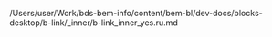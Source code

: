 /Users/user/Work/bds-bem-info/content/bem-bl/dev-docs/blocks-desktop/b-link/_inner/b-link_inner_yes.ru.md